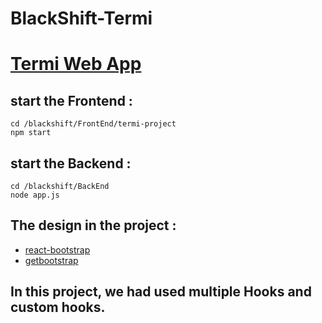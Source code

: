 # BlackShift-Termi

# [Termi Web App](http://dir.y2022.kinneret.cc:7024/)


## start the Frontend :

   
    cd /blackshift/FrontEnd/termi-project
    npm start
  
## start the Backend :
    
    cd /blackshift/BackEnd
    node app.js

## The design in the project :
* [react-bootstrap](https://react-bootstrap.github.io/getting-started/introduction/)
* [getbootstrap](https://getbootstrap.com/docs/3.3/components/)

## In this project, we had used multiple Hooks and custom hooks.